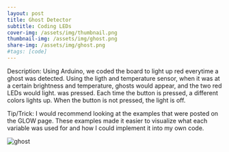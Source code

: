 ```yaml
---
layout: post
title: Ghost Detector
subtitle: Coding LEDs
cover-img: /assets/img/thumbnail.png
thumbnail-img: /assets/img/ghost.png
share-img: /assets/img/ghost.png
#tags: [code]
---
```


Description: Using Arduino, we coded the board to light up red everytime a ghost was detected. Using the ligth and temperature sensor, when it was at a certain brightness and temperature, ghosts would appear, and the two red LEDs would light.  was pressed. Each time the button is pressed, a different colors lights up. When the button is not pressed, the light is off.

Tip/Trick: I would recommend looking at the examples that were posted on the GLOW page. These examples made it easier to visualize what each variable was used for and how I could implement it into my own code.

![ghost](https://victoriakimm.github.io/assets/img/ghost.png)
